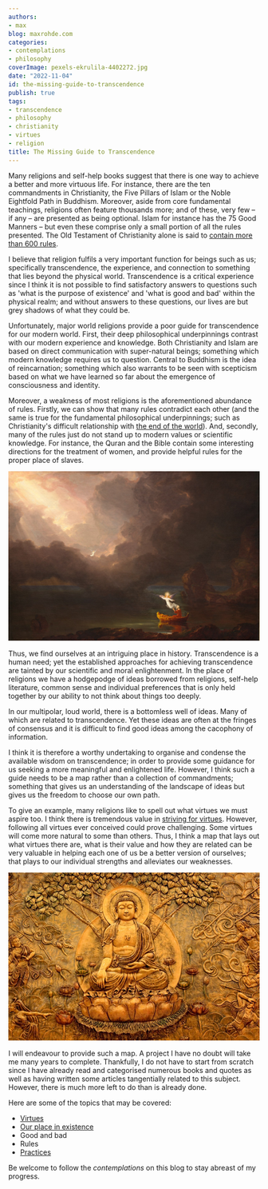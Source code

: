 ```yaml
---
authors:
- max
blog: maxrohde.com
categories:
- contemplations
- philosophy
coverImage: pexels-ekrulila-4402272.jpg
date: "2022-11-04"
id: the-missing-guide-to-transcendence
publish: true
tags:
- transcendence
- philosophy
- christianity
- virtues
- religion
title: The Missing Guide to Transcendence
---
```


Many religions and self-help books suggest that there is one way to achieve a better and more virtuous life. For instance, there are the ten commandments in Christianity, the Five Pillars of Islam or the Noble Eightfold Path in Buddhism. Moreover, aside from core fundamental teachings, religions often feature thousands more; and of these, very few – if any – are presented as being optional. Islam for instance has the 75 Good Manners – but even these comprise only a small portion of all the rules presented. The Old Testament of Christianity alone is said to [contain more than 600 rules](https://www.abc.net.au/reslib/201407/r1308729_17984331.pdf).

I believe that religion fulfils a very important function for beings such as us; specifically transcendence, the experience, and connection to something that lies beyond the physical world. Transcendence is a critical experience since I think it is not possible to find satisfactory answers to questions such as 'what is the purpose of existence' and 'what is good and bad' within the physical realm; and without answers to these questions, our lives are but grey shadows of what they could be.

Unfortunately, major world religions provide a poor guide for transcendence for our modern world. First, their deep philosophical underpinnings contrast with our modern experience and knowledge. Both Christianity and Islam are based on direct communication with super-natural beings; something which modern knowledge requires us to question. Central to Buddhism is the idea of reincarnation; something which also warrants to be seen with scepticism based on what we have learned so far about the emergence of consciousness and identity.  

Moreover, a weakness of most religions is the aforementioned abundance of rules. Firstly, we can show that many rules contradict each other (and the same is true for the fundamental philosophical underpinnings; such as Christianity's difficult relationship with [the end of the world](https://www.atheists.org/activism/resources/biblical-contradictions/)). And, secondly, many of the rules just do not stand up to modern values or scientific knowledge. For instance, the Quran and the Bible contain some interesting directions for the treatment of women, and provide helpful rules for the proper place of slaves. 

![Thomas Cole - The Voyage of Life - Old Age](images/1605px-Thomas_Cole_-_The_Voyage_of_Life_Old_Age.jpg)

Thus, we find ourselves at an intriguing place in history. Transcendence is a human need; yet the established approaches for achieving transcendence are tainted by our scientific and moral enlightenment. In the place of religions we have a hodgepodge of ideas borrowed from religions, self-help literature, common sense and individual preferences that is only held together by our ability to not think about things too deeply. 

In our multipolar, loud world, there is a bottomless well of ideas. Many of which are related to transcendence. Yet these ideas are often at the fringes of consensus and it is difficult to find good ideas among the cacophony of information.  

I think it is therefore a worthy undertaking to organise and condense the available wisdom on transcendence; in order to provide some guidance for us seeking a more meaningful and enlightened life. However, I think such a guide needs to be a map rather than a collection of commandments; something that gives us an understanding of the landscape of ideas but gives us the freedom to choose our own path. 

To give an example, many religions like to spell out what virtues we must aspire too. I think there is tremendous value in [striving for virtues](https://kamaltouhid.medium.com/the-ten-non-virtues-from-buddhist-doctrine-e96dd82d1f3f). However, following all virtues ever conceived could prove challenging. Some virtues will come more natural to some than others. Thus, I think a map that lays out what virtues there are, what is their value and how they are related can be very valuable in helping each one of us be a better version of ourselves; that plays to our individual strengths and alleviates our weaknesses.

![Buddha](images/1%20G9NbcuEuBj3W0Ovy-GjHhg.jpeg)

I will endeavour to provide such a map. A project I have no doubt will take me many years to complete. Thankfully, I do not have to start from scratch since I have already read and categorised numerous books and quotes as well as having written some articles tangentially related to this subject. However, there is much more left to do than is already done.

Here are some of the topics that may be covered:

- [Virtues](https://maxrohde.com/2018/08/20/eight-virtues-which-seem-not-all-that-bad)
- [Our place in existence](https://maxrohde.com/2018/10/16/what-is)
- Good and bad
- Rules
- [Practices](https://maxrohde.com/2019/04/19/practices-for-enlightenment)

Be welcome to follow the _contemplations_ on this blog to stay abreast of my progress.